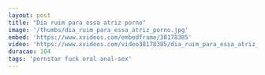 ```yaml
---
layout: post
title: "Dia ruim para essa atriz porno"
image: '/thumbs/dia_ruim_para_essa_atriz_porno.jpg'
embed: 'https://www.xvideos.com/embedframe/38178385'
video: 'https://www.xvideos.com/video38178385/dia_ruim_para_essa_atriz_porno_-_fadadosexo.com'
duracao: 104
tags: 'pornstar fuck oral anal-sex'
---
```

